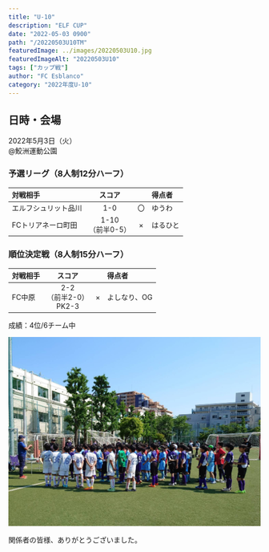 ```yaml
---
title: "U-10"
description: "ELF CUP"
date: "2022-05-03 0900"
path: "/20220503U10TM"
featuredImage: ../images/20220503U10.jpg
featuredImageAlt: "20220503U10"
tags: ["カップ戦"]
author: "FC Esblanco"
category: "2022年度U-10"
---
```


## 日時・会場

2022年5月3日（火）<br>
@鮫洲運動公園

### 予選リーグ（8人制12分ハーフ）

| 対戦相手| スコア |   | 得点者  |
|:----|:------:|:-:|:--------|
| エルフシュリット品川 | 1-0 | 〇 |ゆうわ|
| FCトリアネーロ町田 | 1-10<br>（前半0-5） | × |はるひと|

### 順位決定戦（8人制15分ハーフ）

| 対戦相手| スコア |   | 得点者  |
|:----|:------:|:-:|:--------|
| FC中原 | 2-2<br>（前半2-0）<br>PK2-3 | × |よしなり、OG|

成績：4位/6チーム中<br>

![20220503U10](../images/20220503U10b.jpg "U10TM")


関係者の皆様、ありがとうございました。